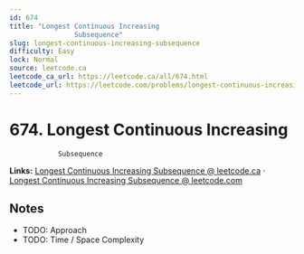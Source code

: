 ```yaml
--- 
id: 674
title: "Longest Continuous Increasing
                Subsequence"
slug: longest-continuous-increasing-subsequence
difficulty: Easy
lock: Normal
source: leetcode.ca
leetcode_ca_url: https://leetcode.ca/all/674.html
leetcode_url: https://leetcode.com/problems/longest-continuous-increasing-subsequence/
---
```


# 674. Longest Continuous Increasing
                Subsequence

**Links:** [Longest Continuous Increasing
                Subsequence @ leetcode.ca](https://leetcode.ca/all/674.html) · [Longest Continuous Increasing
                Subsequence @ leetcode.com](https://leetcode.com/problems/longest-continuous-increasing-subsequence/)

## Notes
- TODO: Approach
- TODO: Time / Space Complexity
